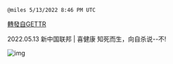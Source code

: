 
`@miles 5/13/2022 8:46 PM UTC`

[轉發自GETTR](https://gettr.com/post/p19nycn86ca)

2022.05.13  新中国联邦 | 喜健康    知死而生，向自杀说--不!

![img](https://media.gettr.com/group28/origin/2022/05/13/20/852df71d-0fda-9138-9ff5-902aa203a3c5/6383d6c383a688bc0ce747d8282e44b3.jpeg)
